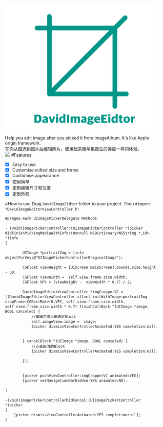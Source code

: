 ![](https://github.com/Liqiankun/DavidImageEditor/raw/master/davidimageeditor.png)<br>
Help you edit image after you picked it from ImageAlbum. It's like Apple origin framework.<br>
在你从图选到照片后编辑照片。使用起来像苹果原生的类库一样的体验。<br>
![](https://github.com/Liqiankun/DavidImageEditor/raw/master/davidimageeitor.gif)
#Features
- [x] Easy to use
- [x] Customise eidted size and frame
- [x] Customise appearance
- [x] 使用简单
- [x] 定制编辑尺寸和位置
- [x] 定制外观

#How to use
Drag `DavidImageEidtor` folder to your project. Then `#import "DavidImageEditorViewController.h"`.
```oc
#pragma mark UIImagePickerDelegate Methods

- (void)imagePickerController:(UIImagePickerController *)picker didFinishPickingMediaWithInfo:(nonnull NSDictionary<NSString *,id> *)info
{
    
        UIImage *portraitImg = [info objectForKey:@"UIImagePickerControllerOriginalImage"];

        CGFloat viewHeight = [UIScreen mainScreen].bounds.size.height - 50;
        CGFloat viewWidth =  self.view.frame.size.width;
        CGFloat VPY = (viewHeight -  viewWidth * 0.7) / 2;
    
        DavidImageEditorViewController *imgCropperVC = [[DavidImageEditorViewController alloc] initWithImage:portraitImg cropFrame:CGRectMake(0,VPY, self.view.frame.size.width, self.view.frame.size.width * 0.7) finishCallBack:^(UIImage *image, BOOL canceled) {
            //编辑完成点击确定Block
            self.imageView.image =  image;
            [picker dismissViewControllerAnimated:YES completion:nil];
           
            
        } cancelBlock:^(UIImage *image, BOOL canceled) {
            //点击取消的Block
            [picker dismissViewControllerAnimated:YES completion:nil];
       
        }];

        
        [picker pushViewController:imgCropperVC animated:YES];
        [picker setNavigationBarHidden:YES animated:NO];

}

-(void)imagePickerControllerDidCancel:(UIImagePickerController *)picker
{
    [picker dismissViewControllerAnimated:YES completion:nil];
}
```
